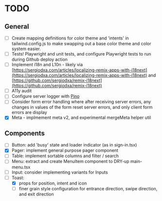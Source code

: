 # TODO

## General

- [ ] Create mapping definitions for color theme and 'intents' in tailwind.config.js to make swapping out a base color theme and color system easier.
- [ ] Tests! Playwright and unit tests, and configure Playwright tests to run during Github deploy action
- [ ] Implement i18n and L10n - likely via [https://sergiodxa.com/articles/localizing-remix-apps-with-i18next](https://sergiodxa.com/articles/localizing-remix-apps-with-i18next) and
      [https://github.com/sergiodxa/remix-i18next](https://github.com/sergiodxa/remix-i18next)
- [ ] A11y audit
- [ ] Configure server logger with [Pino](https://github.com/pinojs/pino)
- [ ] Consider form error handling where after receiving server errors, any changes in values of the form reset server errors, and only client form errors are display
- [x] Meta - implmement meta v2, and experimental mergeMeta helper util

## Components

- [ ] Button: add 'busy' state and loader indicator (as in sign-in.tsx)
- [x] Pager: implement general purpose pager component
- [ ] Table: implement sortable columns and filter / search
- [ ] Menu: extract and create MenuItem component to DRY-up main-menu.tsx
- [ ] Input: consider implementing variants for Inputs
- [ ] Toast:
  - [x] props for position, intent and icon
  - [ ] finer grain style configuration for entrance direction, swipe direction, and exit direction
